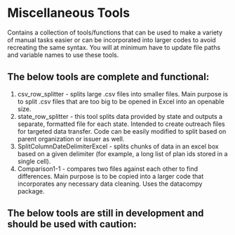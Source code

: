 # Miscellaneous Tools

Contains a collection of tools/functions that can be used to make a variety of manual tasks easier or can be incorporated into larger codes to avoid recreating the same syntax. You will at minimum have to update
file paths and variable names to use these tools.
## The below tools are complete and functional:
1. csv_row_splitter - splits large .csv files into smaller files. Main purpose is to split .csv files that are too big to be opened in Excel into an openable size.
2. state_row_splitter - this tool splits data provided by state and outputs a separate, formatted file for each state. Intended to create outreach files for targeted data transfer. Code can be easily modified to 
                     split based on parent organization or issuer as well. 
3. SplitColumnDateDelimiterExcel - splits chunks of data in an excel box based on a given delimiter (for example, a long list of plan ids stored in a single cell).
4. Comparison1-1 - compares two files against each other to find differences. Main purpose is to be copied into a larger code that incorporates any necessary data cleaning. Uses the datacompy package.

## The below tools are still in development and should be used with caution:


